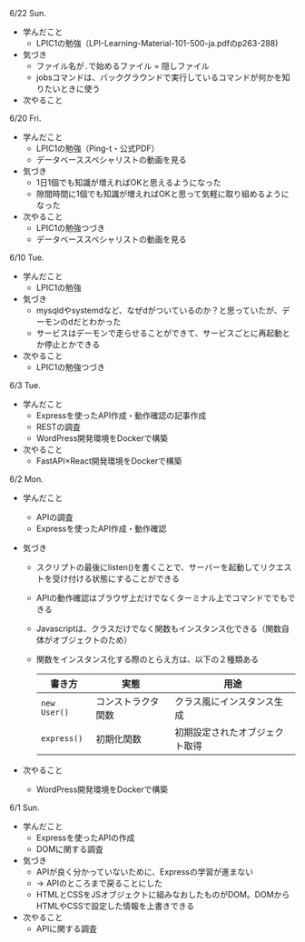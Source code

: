 6/22 Sun.
- 学んだこと
  - LPIC1の勉強（LPI-Learning-Material-101-500-ja.pdfのp263-288)
- 気づき
  - ファイル名が`.`で始めるファイル = 隠しファイル
  - jobsコマンドは、バックグラウンドで実行しているコマンドが何かを知りたいときに使う
- 次やること

6/20 Fri.
- 学んだこと
  - LPIC1の勉強（Ping-t・公式PDF）
  - データベーススペシャリストの動画を見る
- 気づき
  - 1日1個でも知識が増えればOKと思えるようになった
  - 隙間時間に1個でも知識が増えればOKと思って気軽に取り組めるようになった
- 次やること
  - LPIC1の勉強つづき
  - データベーススペシャリストの動画を見る

6/10 Tue.
- 学んだこと
  - LPIC1の勉強
- 気づき
  - mysqldやsystemdなど、なぜdがついているのか？と思っていたが、デーモンのdだとわかった
  - サービスはデーモンで走らせることができて、サービスごとに再起動とか停止とかできる
- 次やること
  - LPIC1の勉強つづき

6/3 Tue.
- 学んだこと
  - Expressを使ったAPI作成・動作確認の記事作成
  - RESTの調査
  - WordPress開発環境をDockerで構築
- 次やること
  - FastAPI×React開発環境をDockerで構築

6/2 Mon.
- 学んだこと
  - APIの調査
  - Expressを使ったAPI作成・動作確認
- 気づき
  - スクリプトの最後にlisten()を書くことで、サーバーを起動してリクエストを受け付ける状態にすることができる
  - APIの動作確認はブラウザ上だけでなくターミナル上でコマンドででもできる
  - Javascriptは、クラスだけでなく関数もインスタンス化できる（関数自体がオブジェクトのため）
  - 関数をインスタンス化する際のとらえ方は、以下の２種類ある

    | 書き方          | 実態        | 用途              |
    | ------------ | --------- | --------------- |
    | `new User()` | コンストラクタ関数 | クラス風にインスタンス生成   |
    | `express()`  | 初期化関数     | 初期設定されたオブジェクト取得 |

- 次やること
  - WordPress開発環境をDockerで構築

6/1 Sun.
- 学んだこと
  - Expressを使ったAPIの作成
  - DOMに関する調査
- 気づき
  - APIが良く分かっていないために、Expressの学習が進まない
  - → APIのところまで戻ることにした
  - HTMLとCSSをJSオブジェクトに組みなおしたものがDOM。DOMからHTMLやCSSで設定した情報を上書きできる
- 次やること
  - APIに関する調査
